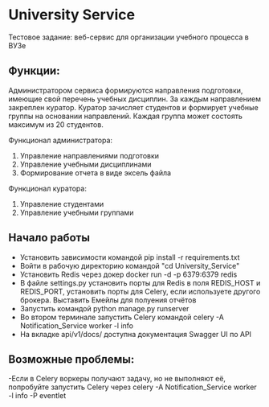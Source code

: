 # University Service

Тестовое задание: веб-сервис для организации учебного процесса в ВУЗе

## Функции:

Администратором сервиса формируются направления подготовки, имеющие
свой перечень учебных дисциплин. За каждым направлением закреплен куратор.
Куратор зачисляет студентов и формирует учебные группы на основании
направлений. Каждая группа может состоять максимум из 20 студентов.

Функционал администратора:
1. Управление направлениями подготовки
2. Управление учебными дисциплинами
3. Формирование отчета в виде эксель файла

Функционал куратора:
1. Управление студентами
2. Управление учебными группами


## Начало работы

- Установить зависимости командой pip install -r requirements.txt
- Войти в рабочую директорию командой "cd University_Service"
- Установить Redis через докер docker run -d -p 6379:6379 redis
- В файле settings.py установить порты для Redis в поля REDIS_HOST и REDIS_PORT, установить порты для Celery, если используете другого брокера. Выставить Емейлы для полуения отчётов
- Запустить командой python manage.py runserver
- Во втором терминале запустить Celery командой celery -A Notification_Service worker -l info
- На вкладке api/v1/docs/ доступна документация Swagger UI по API

## Возможные проблемы:

-Если в Celery воркеры получают задачу, но не выполняют её, попробуйте запустить Celery через celery -A Notification_Service worker -l info -P eventlet
